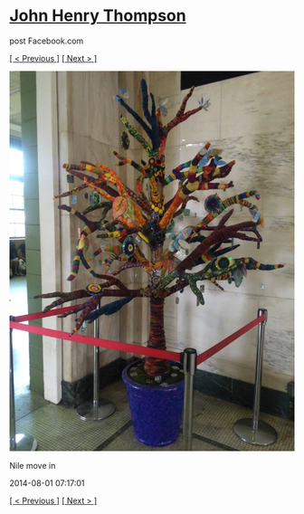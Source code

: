 # [John Henry Thompson](../README.md)
post Facebook.com

[[ < Previous ]](2016-06-10-35.md) [[ Next > ]](2014-08-01-2.md)

[![](../media/2014-08-01/Nile-move-in.jpg)](../README.md)

Nile move in

2014-08-01 07:17:01

[[ < Previous ]](2016-06-10-35.md) [[ Next > ]](2014-08-01-2.md)